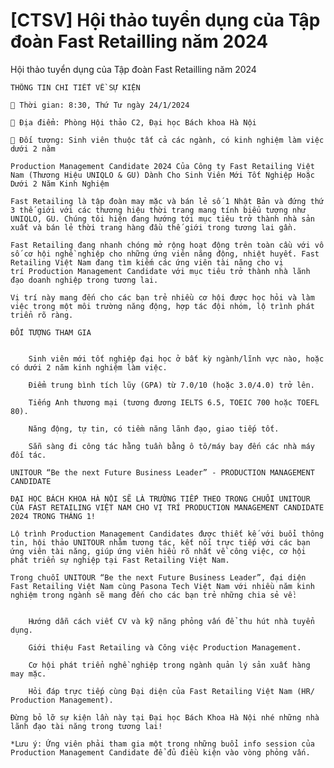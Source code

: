 # [CTSV] Hội thảo tuyển dụng của Tập đoàn Fast Retailling năm 2024

Hội thảo tuyển dụng của Tập đoàn Fast Retailling năm 2024
        
	THÔNG TIN CHI TIẾT VỀ SỰ KIỆN

	📍 Thời gian: 8:30, Thứ Tư ngày 24/1/2024

	📍 Địa điểm: Phòng Hội thảo C2, Đại học Bách khoa Hà Nội

	📍 Đối tượng: Sinh viên thuộc tất cả các ngành, có kinh nghiệm làm việc dưới 2 năm

	Production Management Candidate 2024 Của Công ty Fast Retailing Việt Nam (Thương Hiệu UNIQLO & GU) Dành Cho Sinh Viên Mới Tốt Nghiệp Hoặc Dưới 2 Năm Kinh Nghiệm

	Fast Retailing là tập đoàn may mặc và bán lẻ số 1 Nhật Bản và đứng thứ 3 thế giới với các thương hiệu thời trang mang tính biểu tượng như UNIQLO, GU. Chúng tôi hiện đang hướng tới mục tiêu trở thành nhà sản xuất và bán lẻ thời trang hàng đầu thế giới trong tương lai gần.

	Fast Retailing đang nhanh chóng mở rộng hoạt động trên toàn cầu với vô số cơ hội nghề nghiệp cho những ứng viên năng động, nhiệt huyết. Fast Retailing Việt Nam đang tìm kiếm các ứng viên tài năng cho vị trí Production Management Candidate với mục tiêu trở thành nhà lãnh đạo doanh nghiệp trong tương lai.

	Vị trí này mang đến cho các bạn trẻ nhiều cơ hội được học hỏi và làm việc trong một môi trường năng động, hợp tác đội nhóm, lộ trình phát triển rõ ràng.

	ĐỐI TƯỢNG THAM GIA

	
		Sinh viên mới tốt nghiệp đại học ở bất kỳ ngành/lĩnh vực nào, hoặc có dưới 2 năm kinh nghiệm làm việc.
	
		Điểm trung bình tích lũy (GPA) từ 7.0/10 (hoặc 3.0/4.0) trở lên.
	
		Tiếng Anh thương mại (tương đương IELTS 6.5, TOEIC 700 hoặc TOEFL 80).
	
		Năng động, tự tin, có tiềm năng lãnh đạo, giao tiếp tốt.
	
		Sẵn sàng đi công tác hằng tuần bằng ô tô/máy bay đến các nhà máy đối tác.

	UNITOUR “Be the next Future Business Leader” - PRODUCTION MANAGEMENT CANDIDATE

	ĐẠI HỌC BÁCH KHOA HÀ NỘI SẼ LÀ TRƯỜNG TIẾP THEO TRONG CHUỖI UNITOUR CỦA FAST RETAILING VIỆT NAM CHO VỊ TRÍ PRODUCTION MANAGEMENT CANDIDATE 2024 TRONG THÁNG 1!

	Lộ trình Production Management Candidates được thiết kế với buổi thông tin, hội thảo UNITOUR nhằm tương tác, kết nối trực tiếp với các bạn ứng viên tài năng, giúp ứng viên hiểu rõ nhất về công việc, cơ hội phát triển sự nghiệp tại Fast Retailing Việt Nam.

	Trong chuỗi UNITOUR “Be the next Future Business Leader”, đại diện Fast Retailing Việt Nam cùng Pasona Tech Việt Nam với nhiều năm kinh nghiệm trong ngành sẽ mang đến cho các bạn trẻ những chia sẻ về:

	
		Hướng dẫn cách viết CV và kỹ năng phỏng vấn để thu hút nhà tuyển dụng.
	
		Giới thiệu Fast Retailing và Công việc Production Management.
	
		Cơ hội phát triển nghề nghiệp trong ngành quản lý sản xuất hàng may mặc.
	
		Hỏi đáp trực tiếp cùng Đại diện của Fast Retailing Việt Nam (HR/ Production Management).

	Đừng bỏ lỡ sự kiện lần này tại Đại học Bách Khoa Hà Nội nhé những nhà lãnh đạo tài năng trong tương lai!

	*Lưu ý: Ứng viên phải tham gia một trong những buổi info session của Production Management Candidate để đủ điều kiện vào vòng phỏng vấn.
